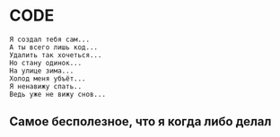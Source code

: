 # CODE

```
Я создал тебя сам...
А ты всего лишь код...
Удалить так хочеться...
Но стану одинок...
На улице зима...
Холод меня убъёт...
Я ненавижу спать..
Ведь уже не вижу снов...
```

## Самое бесполезное, что я когда либо делал